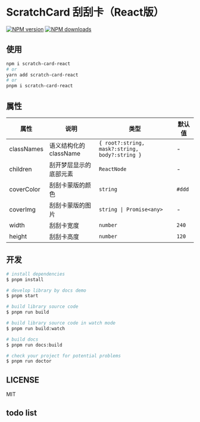 # ScratchCard 刮刮卡（React版）

[![NPM version](https://img.shields.io/npm/v/scratch-card-react.svg?style=flat)](https://npmjs.org/package/scratch-card-react)
[![NPM downloads](http://img.shields.io/npm/dm/scratch-card-react.svg?style=flat)](https://npmjs.org/package/scratch-card-react)

## 使用

```bash
npm i scratch-card-react
# or
yarn add scratch-card-react
# or
pnpm i scratch-card-react
```

## 属性

| 属性       | 说明                   | 类型        | 默认值 |
| ---------- | ---------------------- | ----------- | ------ |
| classNames | 语义结构化的 className | `{ root?:string, mask?:string, body?:string }` | -      |
| children   | 刮开梦层显示的底部元素 | `ReactNode` | -      |
| coverColor | 刮刮卡蒙版的颜色       | `string`    | `#ddd` |
| coverImg   | 刮刮卡蒙版的图片       | `string \| Promise<any>`    | -      |
| width      | 刮刮卡宽度             | `number`    | `240`  |
| height     | 刮刮卡高度             | `number`    | `120`  |

## 开发

```bash
# install dependencies
$ pnpm install

# develop library by docs demo
$ pnpm start

# build library source code
$ pnpm run build

# build library source code in watch mode
$ pnpm run build:watch

# build docs
$ pnpm run docs:build

# check your project for potential problems
$ pnpm run doctor
```

## LICENSE

MIT


## todo list


